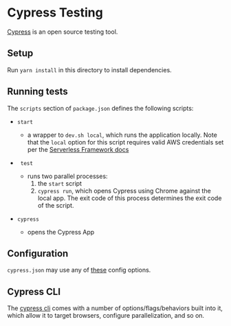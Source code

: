 # Cypress Testing

[Cypress](https://www.cypress.io/features) is an open source testing tool.

## Setup

Run `yarn install` in this directory to install dependencies.

## Running tests

The `scripts` section of `package.json` defines the following scripts:

- `start`

  - a wrapper to `dev.sh local`, which runs the application locally. Note that the `local` option for this script requires valid AWS credentials set per the [Serverless Framework docs](https://www.serverless.com/framework/docs/providers/aws/guide/credentials/)

- ` test`

  - runs two parallel processes:
    1. the `start` script
    2. `cypress run`, which opens Cypress using Chrome against the local app. The exit code of this process determines the exit code of the script.

- `cypress`
  - opens the Cypress App

## Configuration

`cypress.json` may use any of [these](https://docs.cypress.io/guides/references/configuration#Global) config options.

## Cypress CLI

The [cypress cli](https://docs.cypress.io/guides/guides/command-line) comes with a number of options/flags/behaviors built into it, which allow it to target browsers, configure parallelization, and so on.
